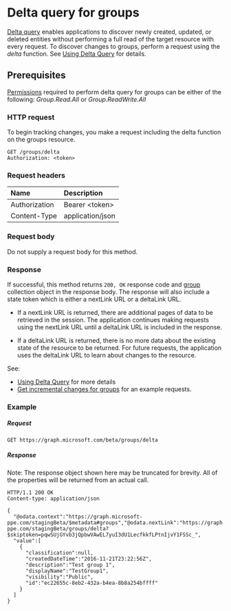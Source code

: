 # Delta query for groups

[Delta query](../../../concepts/delta_query_overview.md) enables applications to discover newly created, updated, or deleted entities without performing a full read of the target resource with every request. To discover changes to groups, perform a request using the *delta* function. See [Using Delta Query](../../../concepts/delta_query_overview.md#using-delta-query) for details.

## Prerequisites

[Permissions](../../../authorization/permission_scopes.md) required to perform delta query for groups can be either of the following: *Group.Read.All* or *Group.ReadWrite.All*

### HTTP request

To begin tracking changes, you make a request including the delta function on the groups resource. 

<!-- { "blockType": "ignored" } -->
```http
GET /groups/delta
Authorization: <token>
```
### Request headers
| Name       | Description|
|:---------------|:----------|
| Authorization  | Bearer &lt;token&gt;|
| Content-Type  | application/json |

### Request body
Do not supply a request body for this method.

### Response

If successful, this method returns `200, OK` response code and [group](../resources/group.md) collection object in the response body. The response will also include a state token which is either a nextLink URL or a deltaLink URL.

- If a nextLink URL is returned, there are additional pages of data to be retrieved in the session. The application continues making requests using the nextLink URL until a deltaLink URL is included in the response.

- If a deltaLink URL is returned, there is no more data about the existing state of the resource to be returned. For future requests, the application uses the deltaLink URL to learn about changes to the resource.

See:
- [Using Delta Query](../../../concepts/delta_query_overview.md#using-delta-query) for more details
- [Get incremental changes for groups](../../../concepts/delta_query_groups.md) for an example requests.
    
### Example
##### Request
<!-- {
  "blockType": "request",
  "name": "group_delta"
}-->
```http
GET https://graph.microsoft.com/beta/groups/delta
```

##### Response
Note: The response object shown here may be truncated for brevity. All of the properties will be returned from an actual call.

```http
HTTP/1.1 200 OK
Content-type: application/json

{
  "@odata.context":"https://graph.microsoft-ppe.com/stagingBeta/$metadata#groups","@odata.nextLink":"https://graph.microsoft-ppe.com/stagingBeta/groups/delta?$skiptoken=pqwSUjGYvb3jQpbwVAwEL7yuI3dU1LecfkkfLPtnIjvY1FSSc_",
  "value":[
    {
      "classification":null,
      "createdDateTime":"2016-11-21T23:22:56Z",
      "description":"Test group 1",
      "displayName":"TestGroup1",
      "visibility":"Public",
      "id":"ec22655c-8eb2-432a-b4ea-8b8a254bffff"
    }
  ]
}
```

<!-- {
  "blockType": "response",
  "truncated": true,
  "@odata.type": "microsoft.graph.group",
  "isCollection": true
} -->


<!-- uuid: 8fcb5dbc-d5aa-4681-8e31-b001d5168d79
2015-10-25 14:57:30 UTC -->
<!-- {
  "type": "#page.annotation",
  "description": "group: delta",
  "keywords": "",
  "section": "documentation",
  "tocPath": ""
}-->